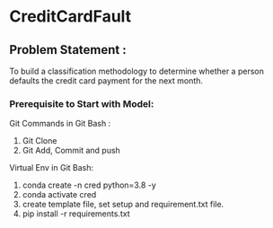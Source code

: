 # CreditCardFault
## Problem Statement :
To build a classification methodology to determine whether a person defaults the credit card payment for the next month. 

### Prerequisite to Start with Model:
Git Commands in Git Bash :
1. Git Clone
2. Git Add, Commit and push

Virtual Env in Git Bash:
1. conda create -n cred python=3.8 -y
2. conda activate cred
3. create template file, set setup and requirement.txt file.
4. pip install -r requirements.txt